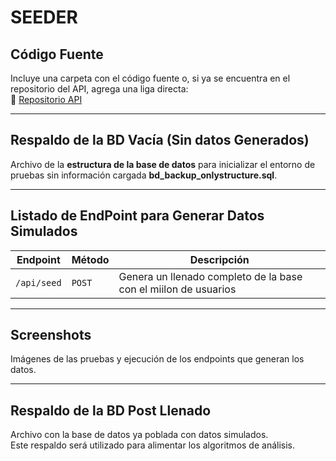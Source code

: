 #  SEEDER

##  Código Fuente
Incluye una carpeta con el código fuente o, si ya se encuentra en el repositorio del API, agrega una liga directa:  
🔗 [Repositorio API](https://github.com/Zac-ek/ByteBuss.git)

---

##  Respaldo de la BD Vacía (Sin datos Generados)
Archivo de la **estructura de la base de datos**  para inicializar el entorno de pruebas sin información cargada **bd_backup_onlystructure.sql**. 

---

##  Listado de EndPoint para Generar Datos Simulados

| Endpoint | Método | Descripción |
|----------|--------|-------------|
| `/api/seed` | `POST` | Genera un llenado completo de la base con el miilon de usuarios |


---

##  Screenshots 
Imágenes de las pruebas y ejecución de los endpoints que generan los datos.

---

##  Respaldo de la BD Post Llenado 
Archivo con la base de datos ya poblada con datos simulados.  
Este respaldo será utilizado para alimentar los algoritmos de análisis.

